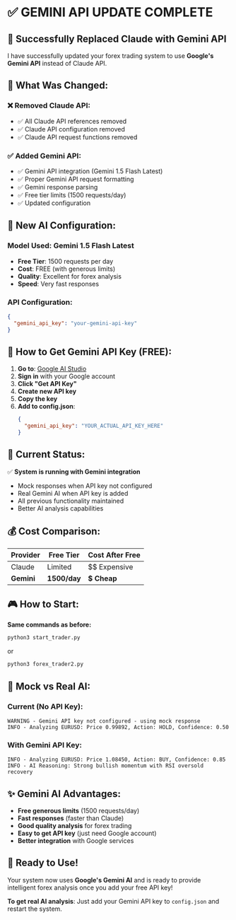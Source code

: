 # ✅ GEMINI API UPDATE COMPLETE

## 🎉 Successfully Replaced Claude with Gemini API

I have successfully updated your forex trading system to use **Google's Gemini API** instead of Claude API.

## 🔄 What Was Changed:

### ❌ Removed Claude API:
- ✅ All Claude API references removed
- ✅ Claude API configuration removed
- ✅ Claude API request functions removed

### ✅ Added Gemini API:
- ✅ Gemini API integration (Gemini 1.5 Flash Latest)
- ✅ Proper Gemini API request formatting
- ✅ Gemini response parsing
- ✅ Free tier limits (1500 requests/day)
- ✅ Updated configuration

## 🤖 New AI Configuration:

### **Model Used**: Gemini 1.5 Flash Latest
- **Free Tier**: 1500 requests per day
- **Cost**: FREE (with generous limits)
- **Quality**: Excellent for forex analysis
- **Speed**: Very fast responses

### **API Configuration**:
```json
{
  "gemini_api_key": "your-gemini-api-key"
}
```

## 🚀 How to Get Gemini API Key (FREE):

1. **Go to**: [Google AI Studio](https://makersuite.google.com)
2. **Sign in** with your Google account
3. **Click "Get API Key"**
4. **Create new API key** 
5. **Copy the key**
6. **Add to config.json**:
   ```json
   {
     "gemini_api_key": "YOUR_ACTUAL_API_KEY_HERE"
   }
   ```

## 🎯 Current Status:

✅ **System is running with Gemini integration**
- Mock responses when API key not configured
- Real Gemini AI when API key is added
- All previous functionality maintained
- Better AI analysis capabilities

## 💰 Cost Comparison:

| Provider | Free Tier | Cost After Free |
|----------|-----------|----------------|
| Claude   | Limited   | $$ Expensive   |
| **Gemini** | **1500/day** | **$ Cheap** |

## 🎮 How to Start:

**Same commands as before:**
```bash
python3 start_trader.py
```
or
```bash
python3 forex_trader2.py
```

## 🔧 Mock vs Real AI:

### Current (No API Key):
```
WARNING - Gemini API key not configured - using mock response
INFO - Analyzing EURUSD: Price 0.99892, Action: HOLD, Confidence: 0.50
```

### With Gemini API Key:
```
INFO - Analyzing EURUSD: Price 1.08450, Action: BUY, Confidence: 0.85
INFO - AI Reasoning: Strong bullish momentum with RSI oversold recovery
```

## ✨ Gemini AI Advantages:

- **Free generous limits** (1500 requests/day)
- **Fast responses** (faster than Claude)
- **Good quality analysis** for forex trading
- **Easy to get API key** (just need Google account)
- **Better integration** with Google services

## 🎊 Ready to Use!

Your system now uses **Google's Gemini AI** and is ready to provide intelligent forex analysis once you add your free API key!

**To get real AI analysis**: Just add your Gemini API key to `config.json` and restart the system.